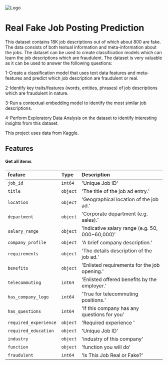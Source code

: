 
![Logo](https://upload.wikimedia.org/wikipedia/commons/7/7c/Kaggle_logo.png)


# Real Fake Job Posting Prediction


This dataset contains 18K job descriptions out of which about 800 are fake. The data consists of both textual information and meta-information about the jobs.
The dataset can be used to create classification models which can learn the job descriptions which are fraudulent.
The dataset is very valuable as it can be used to answer the following questions:

1-Create a classification model that uses text data features and meta-features and predict which job description are fraudulent or real.

2-Identify key traits/features (words, entities, phrases) of job descriptions which are fraudulent in nature.

3-Run a contextual embedding model to identify the most similar job descriptions.

4-Perform Exploratory Data Analysis on the dataset to identify interesting insights from this dataset.

This project uses data from Kaggle.

## Features

#### Get all items



| feature | Type     | Description                |
| :-------- | :------- | :------------------------- |
| `job_id` | `int64` | 'Unique Job ID' |
| `title` | `object` | 'The title of the job ad entry.' |
| `location` | `object` | 'Geographical location of the job ad.' |
| `department` | `object` | 'Corporate department (e.g. sales).' |
| `salary_range` | `object` | 'Indicative salary range (e.g. $50,000-$60,000)' |
| `company_profile` | `object` | 'A brief company description.' |
| `requirements` | `object` | 'The details description of the job ad.' |
| `benefits` | `object` | 'Enlisted requirements for the job opening.' |
| `telecommuting` | `int64` | 'Enlisted offered benefits by the employer.' |
| `has_company_logo` | `int64` | 'True for telecommuting positions.' |
| `has_questions` | `int64` | 'If this company has any questions for you' |
| `required_experience` | `object` | 'Required experience ' |
| `required_education` | `object` | 'Unique Job ID' |
| `industry` | `object` | 'industry of this company' |
| `function` | `object` | 'function you will do' |
| `fraudulent` | `int64` | 'Is This Job Real or Fake?' |




